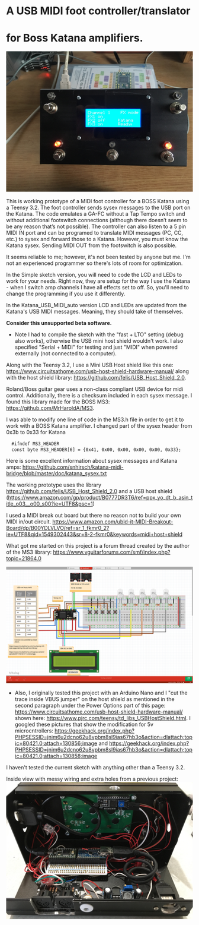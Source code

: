 # A USB MIDI foot controller/translator
# for Boss Katana amplifiers.

![alt text](https://raw.githubusercontent.com/SteveObert/KatanaUSB_Midi_controller/master/images/IMG_2515.JPG)

This is working prototype of a MIDI foot controller for a BOSS Katana using a Teensy 3.2. The foot controller sends sysex messages to the USB port on the Katana. The code emulates a GA-FC without a Tap Tempo switch and without additional footswitch connections (although there doesn’t seem to be any reason that’s not possible). The controller can also listen to a 5 pin MIDI IN port and can be programed to translate MIDI messages (PC, CC, etc.) to sysex and forward those to a Katana. However, you must know the Katana sysex. Sending MIDI OUT from the footswitch is also possible.

It seems reliable to me; however, it's not been tested by anyone but me. I'm not an experienced programmer so there's lots of room for optimization. 

In the Simple sketch version, you will need to code the LCD and LEDs to work for your needs. Right now, they are setup for the way I use the Katana - when I switch amp channels I have all effects set to off. So, you'll need to change the programming if you use it differently.

In the Katana_USB_MIDI_auto version LCD and LEDs are updated from the Katana's USB MIDI messages. Meaning, they should take of themselves. 

**Consider this unsupported beta software.**

* Note I had to compile the sketch with the "fast + LTO" setting (debug also works), otherwise the USB mini host shield wouldn't work. I also specified "Serial + MIDI" for testing and just "MIDI" when powered externally (not connected to a computer).

Along with the Teensy 3.2, I use a Mini USB Host shield like this one: https://www.circuitsathome.com/usb-host-shield-hardware-manual/ along with the host shield library: https://github.com/felis/USB_Host_Shield_2.0.

Roland/Boss guitar gear uses a non-class compliant USB device for midi control. Additionally, there is a checksum included in each sysex message. I found this library made for the BOSS MS3:  https://github.com/MrHaroldA/MS3.

I was able to modify one line of code in the MS3.h file in order to get it to work with a BOSS Katana amplifier. I changed 
part of the sysex header from 0x3b to 0x33 for Katana

      #ifndef MS3_HEADER
      const byte MS3_HEADER[6] = {0x41, 0x00, 0x00, 0x00, 0x00, 0x33};
   
   
Here is some excellent information about sysex messages and Katana amps: https://github.com/snhirsch/katana-midi-bridge/blob/master/doc/katana_sysex.txt


The working prototype uses the library https://github.com/felis/USB_Host_Shield_2.0 and a USB host shield
(https://www.amazon.com/gp/product/B0777DR3T6/ref=ppx_yo_dt_b_asin_title_o03__o00_s00?ie=UTF8&psc=1)

I used a MIDI break out board but there no reason not to build your own MIDI in/out circuit. https://www.amazon.com/ubld-it-MIDI-Breakout-Board/dp/B00YDLVLVO/ref=sr_1_fkmr0_2?ie=UTF8&qid=1549302443&sr=8-2-fkmr0&keywords=midi+host+shield

What got me started on this project is a forum thread created by the author of the MS3 library: 
https://www.vguitarforums.com/smf/index.php?topic=21864.0


![alt text](https://raw.githubusercontent.com/SteveObert/KatanaUSB_Midi_controller/master/images/wiring.png)

* Also, I originally tested this project with an Arduino Nano and I "cut the trace inside VBUS jumper" on the host shield as mentioned in the second paragraph under the Power Options part of this page: https://www.circuitsathome.com/usb-host-shield-hardware-manual/ shown here: https://www.pjrc.com/teensy/td_libs_USBHostShield.html. I googled these pictures that show the modification for 5v microcntrollers: https://geekhack.org/index.php?PHPSESSID=jnim6u2dcno62u8vpbm8sl9ias67hb3o&action=dlattach;topic=80421.0;attach=130856;image
and https://geekhack.org/index.php?PHPSESSID=jnim6u2dcno62u8vpbm8sl9ias67hb3o&action=dlattach;topic=80421.0;attach=130858;image

I haven't tested the current sketch with anything other than a Teensy 3.2.


Inside view with messy wiring and extra holes from a previous project:
![alt text](https://raw.githubusercontent.com/SteveObert/KatanaUSB_Midi_controller/master/images/IMG_2526.JPG)

